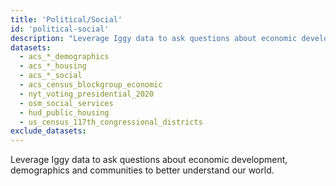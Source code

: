 ```yaml
---
title: 'Political/Social'
id: 'political-social'
description: "Leverage Iggy data to ask questions about economic development, demographics and communities to better understand our world."
datasets:
  - acs_*_demographics
  - acs_*_housing
  - acs_*_social
  - acs_census_blockgroup_economic
  - nyt_voting_presidential_2020
  - osm_social_services
  - hud_public_housing
  - us_census_117th_congressional_districts
exclude_datasets:
---
```


Leverage Iggy data to ask questions about economic development, demographics and communities to better understand our world.
